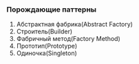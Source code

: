 ### Порождающие паттерны

1. Абстрактная фабрика(Abstract Factory)
2. Строитель(Builder)
3. Фабричный метод(Factory Method)
4. Прототип(Prototype)
5. Одиночка(Singleton)
